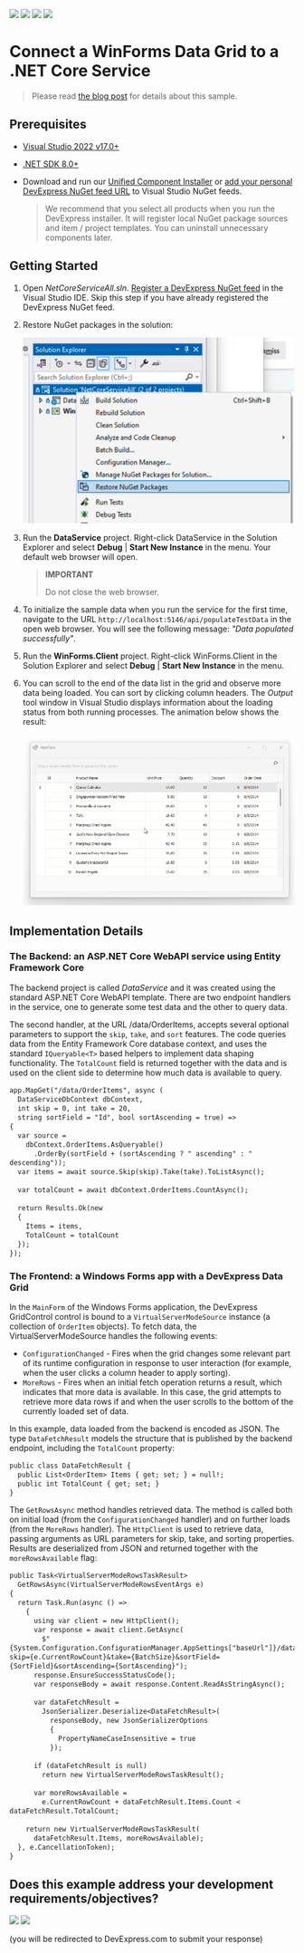 <!-- default badges list -->
![](https://img.shields.io/endpoint?url=https://codecentral.devexpress.com/api/v1/VersionRange/846159343/24.1.3%2B)
[![](https://img.shields.io/badge/Open_in_DevExpress_Support_Center-FF7200?style=flat-square&logo=DevExpress&logoColor=white)](https://supportcenter.devexpress.com/ticket/details/T1249843)
[![](https://img.shields.io/badge/📖_How_to_use_DevExpress_Examples-e9f6fc?style=flat-square)](https://docs.devexpress.com/GeneralInformation/403183)
[![](https://img.shields.io/badge/💬_Leave_Feedback-feecdd?style=flat-square)](#does-this-example-address-your-development-requirementsobjectives)
<!-- default badges end -->
# Connect a WinForms Data Grid to a .NET Core Service

> Please read [the blog post](https://community.devexpress.com/blogs/news/archive/2024/08/21/connect-a-winforms-data-grid-to-a-net-core-service.aspx) for details about this sample.

## Prerequisites

* [Visual Studio 2022 v17.0+](https://visualstudio.microsoft.com/vs/)
* [.NET SDK 8.0+](https://dotnet.microsoft.com/en-us/download/dotnet)
* Download and run our [Unified Component Installer](https://www.devexpress.com/products/try/) or [add your personal DevExpress NuGet feed URL](https://docs.devexpress.com/GeneralInformation/116042/installation/install-devexpress-controls-using-nuget-packages/obtain-your-nuget-feed-url) to Visual Studio NuGet feeds.
    
    > We recommend that you select all products when you run the DevExpress installer. It will register local NuGet package sources and item / project templates. You can uninstall unnecessary components later.


## Getting Started

1.	Open *NetCoreServiceAll.sln*. [Register a DevExpress NuGet feed](https://docs.devexpress.com/GeneralInformation/116698/nuget/setup-visual-studios-nuget-package-manager) in the Visual Studio IDE. Skip this step if you have already registered the DevExpress NuGet feed.
2.	Restore NuGet packages in the solution:

    ![Restore NuGet Packages in the Solution](restore-nuget-packages.png)
3.	Run the **DataService** project. Right-click DataService in the Solution Explorer and select **Debug** | **Start New Instance** in the menu. Your default web browser will open. 
    
    > **IMPORTANT**
    > 
    > Do not close the web browser.
4.  To initialize the sample data when you run the service for the first time, navigate to the URL `http://localhost:5146/api/populateTestData` in the open web browser. You will see the following message: *"Data populated successfully"*.
5.  Run the **WinForms.Client** project. Right-click WinForms.Client in the Solution Explorer and select **Debug** | **Start New Instance** in the menu.
6.  You can scroll to the end of the data list in the grid and observe more data being loaded. You can sort by clicking column headers. The *Output* tool window in Visual Studio displays information about the loading status from both running processes. The animation below shows the result:
    
    ![WinForms Client](winforms-client.gif)

## Implementation Details

### The Backend: an ASP.NET Core WebAPI service using Entity Framework Core

The backend project is called *DataService* and it was created using the standard ASP.NET Core WebAPI template. There are two endpoint handlers in the service, one to generate some test data and the other to query data.

The second handler, at the URL /data/OrderItems, accepts several optional parameters to support the `skip`, `take`, and `sort` features. The code queries data from the Entity Framework Core database context, and uses the standard `IQueryable<T>` based helpers to implement data shaping functionality. The `TotalCount` field is returned together with the data and is used on the client side to determine how much data is available to query.

```
app.MapGet("/data/OrderItems", async (
  DataServiceDbContext dbContext,
  int skip = 0, int take = 20,
  string sortField = "Id", bool sortAscending = true) =>
{
  var source =
    dbContext.OrderItems.AsQueryable()
      .OrderBy(sortField + (sortAscending ? " ascending" : " descending"));
  var items = await source.Skip(skip).Take(take).ToListAsync();

  var totalCount = await dbContext.OrderItems.CountAsync();

  return Results.Ok(new
  {
    Items = items,
    TotalCount = totalCount
  });
});
```

### The Frontend: a Windows Forms app with a DevExpress Data Grid

In the `MainForm` of the Windows Forms application, the DevExpress GridControl control is bound to a `VirtualServerModeSource` instance (a collection of `OrderItem` objects). To fetch data, the VirtualServerModeSource handles the following events:

* `ConfigurationChanged` - Fires when the grid changes some relevant part of its runtime configuration in response to user interaction (for example, when the user clicks a column header to apply sorting).
* `MoreRows` - Fires when an initial fetch operation returns a result, which indicates that more data is available. In this case, the grid attempts to retrieve more data rows if and when the user scrolls to the bottom of the currently loaded set of data.

In this example, data loaded from the backend is encoded as JSON. The type `DataFetchResult` models the structure that is published by the backend endpoint, including the `TotalCount` property:

```
public class DataFetchResult {
  public List<OrderItem> Items { get; set; } = null!;
  public int TotalCount { get; set; }
}
```

The `GetRowsAsync` method handles retrieved data. The method is called both on initial load (from the `ConfigurationChanged` handler) and on further loads (from the `MoreRows` handler). The `HttpClient` is used to retrieve data, passing arguments as URL parameters for skip, take, and sorting properties. Results are deserialized from JSON and returned together with the `moreRowsAvailable` flag:

```
public Task<VirtualServerModeRowsTaskResult>
  GetRowsAsync(VirtualServerModeRowsEventArgs e)
{
  return Task.Run(async () =>
    {
      using var client = new HttpClient();
      var response = await client.GetAsync(
        $"{System.Configuration.ConfigurationManager.AppSettings["baseUrl"]}/data/OrderItems?skip={e.CurrentRowCount}&take={BatchSize}&sortField={SortField}&sortAscending={SortAscending}");
      response.EnsureSuccessStatusCode();
      var responseBody = await response.Content.ReadAsStringAsync();

      var dataFetchResult =
        JsonSerializer.Deserialize<DataFetchResult>(
          responseBody, new JsonSerializerOptions
          {
            PropertyNameCaseInsensitive = true
          });

      if (dataFetchResult is null)
        return new VirtualServerModeRowsTaskResult();

      var moreRowsAvailable =
        e.CurrentRowCount + dataFetchResult.Items.Count < dataFetchResult.TotalCount;

    return new VirtualServerModeRowsTaskResult(
      dataFetchResult.Items, moreRowsAvailable);
  }, e.CancellationToken);
}
```
<!-- feedback -->
## Does this example address your development requirements/objectives?

[<img src="https://www.devexpress.com/support/examples/i/yes-button.svg"/>](https://www.devexpress.com/support/examples/survey.xml?utm_source=github&utm_campaign=connect-winforms-grid-to-dotnetcore-service&~~~was_helpful=yes) [<img src="https://www.devexpress.com/support/examples/i/no-button.svg"/>](https://www.devexpress.com/support/examples/survey.xml?utm_source=github&utm_campaign=connect-winforms-grid-to-dotnetcore-service&~~~was_helpful=no)

(you will be redirected to DevExpress.com to submit your response)
<!-- feedback end -->
